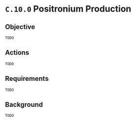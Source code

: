 # `C.10.0` Positronium Production

## Objective

`TODO`

## Actions

`TODO`

## Requirements

`TODO`

## Background

`TODO`
